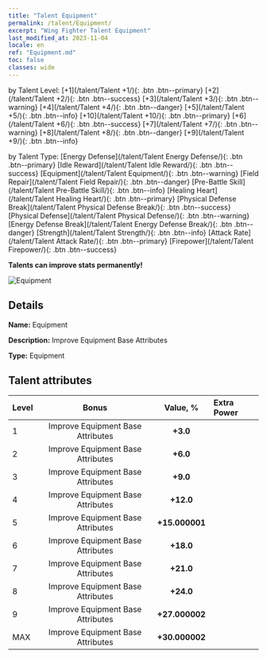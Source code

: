 ```yaml
---
title: "Talent Equipment"
permalink: /talent/Equipment/
excerpt: "Wing Fighter Talent Equipment"
last_modified_at: 2023-11-04
locale: en
ref: "Equipment.md"
toc: false
classes: wide
---
```




  by Talent Level:  [+1](/talent/Talent +1/){: .btn .btn--primary}   [+2](/talent/Talent +2/){: .btn .btn--success}   [+3](/talent/Talent +3/){: .btn .btn--warning}   [+4](/talent/Talent +4/){: .btn .btn--danger}   [+5](/talent/Talent +5/){: .btn .btn--info}   [+10](/talent/Talent +10/){: .btn .btn--primary}   [+6](/talent/Talent +6/){: .btn .btn--success}   [+7](/talent/Talent +7/){: .btn .btn--warning}   [+8](/talent/Talent +8/){: .btn .btn--danger}   [+9](/talent/Talent +9/){: .btn .btn--info} 

  by Talent Type:  [Energy Defense](/talent/Talent Energy Defense/){: .btn .btn--primary}   [Idle Reward](/talent/Talent Idle Reward/){: .btn .btn--success}   [Equipment](/talent/Talent Equipment/){: .btn .btn--warning}   [Field Repair](/talent/Talent Field Repair/){: .btn .btn--danger}   [Pre-Battle Skill](/talent/Talent Pre-Battle Skill/){: .btn .btn--info}   [Healing Heart](/talent/Talent Healing Heart/){: .btn .btn--primary}   [Physical Defense Break](/talent/Talent Physical Defense Break/){: .btn .btn--success}   [Physical Defense](/talent/Talent Physical Defense/){: .btn .btn--warning}   [Energy Defense Break](/talent/Talent Energy Defense Break/){: .btn .btn--danger}   [Strength](/talent/Talent Strength/){: .btn .btn--info}   [Attack Rate](/talent/Talent Attack Rate/){: .btn .btn--primary}   [Firepower](/talent/Talent Firepower/){: .btn .btn--success} 

  **Talents can improve stats permanently!**

 ![Equipment](/images/talent/Talent_8.png)

## Details

 **Name:** Equipment 

 **Description:** Improve Equipment Base Attributes 

 **Type:** Equipment 

## Talent attributes

  |  Level |     Bonus     |   Value, %   | Extra Power |
  |:-------|:-------------:|:---------:|:---------|
  | 1  | Improve Equipment Base Attributes  | **+3.0**  |  |
  | 2  | Improve Equipment Base Attributes  | **+6.0**  |  |
  | 3  | Improve Equipment Base Attributes  | **+9.0**  |  |
  | 4  | Improve Equipment Base Attributes  | **+12.0**  |  |
  | 5  | Improve Equipment Base Attributes  | **+15.000001**  |  |
  | 6  | Improve Equipment Base Attributes  | **+18.0**  |  |
  | 7  | Improve Equipment Base Attributes  | **+21.0**  |  |
  | 8  | Improve Equipment Base Attributes  | **+24.0**  |  |
  | 9  | Improve Equipment Base Attributes  | **+27.000002**  |  |
  | MAX  | Improve Equipment Base Attributes  | **+30.000002**  |  |

